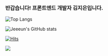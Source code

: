 ### 반갑습니다! 프론트엔드 개발자 김지은입니다.

<!--<code><img width="37" src="https://user-images.githubusercontent.com/25181517/117447155-6a868a00-af3d-11eb-9cfe-245df15c9f3f.png" alt="JavaScript" title="JavaScript"/></code>
-->

![Top Langs](https://github-readme-stats.vercel.app/api/top-langs/?username=baymaxxxxx&layout=compact)


![Jeeeun's GitHub stats](https://github-readme-stats.vercel.app/api?username=baymaxxxxx&show_icons=true&theme=swift)

[![Hits](https://hits.seeyoufarm.com/api/count/incr/badge.svg?url=https%3A%2F%2Fgithub.com%2Fbaymaxx&count_bg=%23FFD400&title_bg=%23555555&icon=&icon_color=%23E7E7E7&title=Welcome+%F0%9F%98%80&edge_flat=false)](https://hits.seeyoufarm.com)

![](https://komarev.com/ghpvc/?username=baymaxxxxx&color=FFD400&label=+Welcome+%F0%9F%98%80+)

<!--
**baymaxxxxx/baymaxxxxx** is a ✨ _special_ ✨ repository because its `README.md` (this file) appears on your GitHub profile.
<img src="https://user-images.githubusercontent.com/74038190/212741999-016fddbd-617a-4448-8042-0ecf907aea25.gif" width="500" alt="NUX_Octodex">


Here are some ideas to get you started:

- 🔭 I’m currently working on ...
- 🌱 I’m currently learning ...
- 👯 I’m looking to collaborate on ...
- 🤔 I’m looking for help with ...
- 💬 Ask me about ...
- 📫 How to reach me: ...
- 😄 Pronouns: ...
- ⚡ Fun fact: ...
-->
